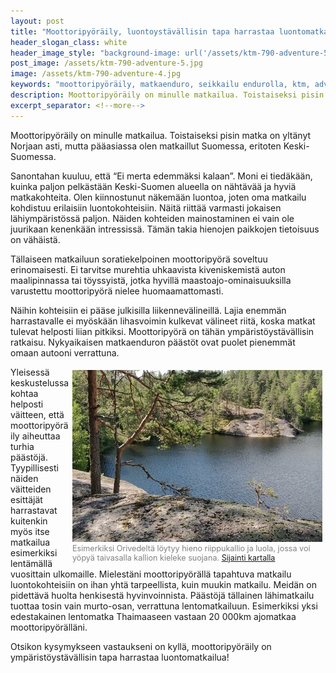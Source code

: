 ```yaml
---
layout: post
title: "Moottoripyöräily, luontoystävällisin tapa harrastaa luontomatkailua?"
header_slogan_class: white
header_image_style: "background-image: url('/assets/ktm-790-adventure-5.jpg');"
post_image: /assets/ktm-790-adventure-5.jpg
image: /assets/ktm-790-adventure-4.jpg
keywords: "moottoripyöräily, matkaenduro, seikkailu endurolla, ktm, adventure, 790"
description: Moottoripyöräily on minulle matkailua. Toistaiseksi pisin matka on yltänyt Norjaan asti, mutta pääasiassa olen matkaillut Suomessa, eritoten Keski-Suomessa.
excerpt_separator: <!--more-->
---
```


Moottoripyöräily on minulle matkailua. Toistaiseksi pisin 
matka on yltänyt Norjaan asti, mutta pääasiassa olen 
matkaillut Suomessa, eritoten Keski-Suomessa.

<!--more-->

Sanontahan kuuluu, että “Ei merta edemmäksi kalaan”. Moni ei tiedäkään, 
kuinka paljon pelkästään Keski-Suomen alueella on nähtävää ja hyviä 
matkakohteita. Olen kiinnostunut näkemään luontoa, joten oma 
matkailu kohdistuu erilaisiin luontokohteisiin. Näitä riittää varmasti 
jokaisen lähiympäristössä paljon. Näiden kohteiden mainostaminen ei vain 
ole juurikaan kenenkään intressissä. Tämän takia hienojen paikkojen 
tietoisuus on vähäistä.

Tällaiseen matkailuun soratiekelpoinen moottoripyörä soveltuu 
erinomaisesti. Ei tarvitse murehtia uhkaavista kiveniskemistä auton 
maalipinnassa tai töyssyistä, jotka hyvillä maastoajo-ominaisuuksilla 
varustettu moottoripyörä nielee huomaamattomasti.

Näihin kohteisiin ei pääse julkisilla liikennevälineillä. Lajia enemmän 
harrastavalle ei myöskään lihasvoimin kulkevat välineet riitä, koska 
matkat tulevat helposti liian pitkiksi. Moottoripyörä on tähän 
ympäristöystävällisin ratkaisu. Nykyaikaisen matkaenduron päästöt ovat 
puolet pienemmät omaan autooni verrattuna.

<div style="float: right; padding: 5px;">
  <img src="/assets/luonto-1.jpg" />
  <div style="font-size: 0.9em; color: gray; max-width: 400px">
    Esimerkiksi Orivedeltä löytyy hieno riippukallio ja luola, jossa 
    voi yöpyä taivasalla kallion kieleke suojana.
     <a href="https://goo.gl/maps/uGsUw3XZMc2sVdwcA">Sijainti 
       kartalla</a>
  </div>
</div>

Yleisessä keskustelussa kohtaa helposti väitteen, että moottoripyöräily 
aiheuttaa turhia päästöjä. Tyypillisesti näiden väitteiden esittäjät 
harrastavat kuitenkin myös itse matkailua esimerkiksi lentämällä vuosittain 
ulkomaille. Mielestäni moottoripyörällä tapahtuva matkailu 
luontokohteisiin on ihan yhtä tarpeellista, kuin muukin matkailu. Meidän 
on pidettävä huolta henkisestä hyvinvoinnista. Päästöjä tällainen 
lähimatkailu tuottaa tosin vain murto-osan, verrattuna lentomatkailuun. 
Esimerkiksi yksi edestakainen lentomatka Thaimaaseen vastaan 20 000km 
ajomatkaa moottoripyörälläni.

Otsikon kysymykseen vastaukseni on kyllä, moottoripyöräily on 
ympäristöystävällisin tapa harrastaa luontomatkailua!


